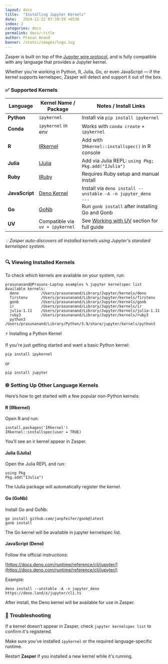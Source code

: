 ```yaml
---
layout: docs
title:  "Installing Jupyter Kernels"
date:   2024-12-22 07:39:59 +0530
index: 2
categories: docs
permalink: docs/:title
author: Prasun Anand
banner: /static/images/logo.svg
---
```


Zasper is built on top of the [Jupyter wire protocol](https://jupyter-client.readthedocs.io/en/latest/messaging.html), and is fully compatible with any language that provides a Jupyter kernel.

Whether you're working in Python, R, Julia, Go, or even JavaScript — if the kernel supports kernelspec, Zasper will detect and support it out of the box.



### ✅ Supported Kernels

| Language       | Kernel Name / Package                                               | Notes / Install Links                                          |
| -------------- | ------------------------------------------------------------------- | -------------------------------------------------------------- |
| **Python**     | `ipykernel`                                                         | Install via `pip install ipykernel`                            |
| **Conda**      | `ipykernel` in env                                                  | Works with `conda create` + `ipykernel`                        |
| **R**          | [IRkernel](https://github.com/IRkernel/IRkernel)                    | Add with `IRkernel::installspec()` in R console                |
| **Julia**      | [IJulia](https://julialang.github.io/IJulia.jl/stable/)             | Add via Julia REPL: `using Pkg; Pkg.add("IJulia")`             |
| **Ruby**       | [IRuby](https://github.com/SciRuby/iruby)                           | Requires Ruby setup and manual install                         |
| **JavaScript** | [Deno Kernel](https://docs.deno.com/runtime/reference/cli/jupyter/) | Install via `deno install --unstable -A -n jupyter_deno ...`   |
| **Go**         | [GoNb](https://github.com/janpfeifer/gonb)                          | Run `gonb install` after installing Go and Gonb                |
| **UV**         | Compatible via `uv + ipykernel`                                     | See [Working with UV](#working-with-uv) section for full guide |


###### 💡 Zasper auto-discovers all installed kernels using Jupyter's standard kernelspec system.


### 🔍 Viewing Installed Kernels

To check which kernels are available on your system, run:

```
prasunanand@Prasuns-Laptop examples % jupyter kernelspec list
Available kernels:
  deno          /Users/prasunanand/Library/Jupyter/kernels/deno
  firstenv      /Users/prasunanand/Library/Jupyter/kernels/firstenv
  gonb          /Users/prasunanand/Library/Jupyter/kernels/gonb
  ir            /Users/prasunanand/Library/Jupyter/kernels/ir
  julia-1.11    /Users/prasunanand/Library/Jupyter/kernels/julia-1.11
  ruby3         /Users/prasunanand/Library/Jupyter/kernels/ruby3
  python3       /Users/prasunanand/Library/Python/3.9/share/jupyter/kernels/python3
```

⚡ Installing a Python Kernel

If you're just getting started and want a basic Python kernel:


```
pip install ipykernel
```

or

```
pip install jupyter
```


### 🌐 Setting Up Other Language Kernels

Here’s how to get started with a few popular non-Python kernels:

#### R (IRkernel)

Open R and run:

```
install.packages('IRkernel')
IRkernel::installspec(user = TRUE)
```
You’ll see an ir kernel appear in Zasper.

#### Julia (IJulia)

Open the Julia REPL and run:

```
using Pkg
Pkg.add("IJulia")
```

The IJulia package will automatically register the kernel.

#### Go (GoNb)
Install Go and GoNb:

```
go install github.com/janpfeifer/gonb@latest
gonb install
```

The Go kernel will be available in jupyter kernelspec list.

####  JavaScript (Deno)

Follow the official instructions:

[https://docs.deno.com/runtime/reference/cli/jupyter/](https://docs.deno.com/runtime/reference/cli/jupyter/)

Example:

```
deno install --unstable -A -n jupyter_deno https://deno.land/x/jupyter/cli.ts
```

After install, the Deno kernel will be available for use in Zasper.

### 🔧 Troubleshooting

If a kernel doesn’t appear in Zasper, check `jupyter kernelspec list` to confirm it's registered.

Make sure you’ve installed `ipykernel` or the required language-specific runtime.

Restart **Zasper** if you installed a new kernel while it's running.

